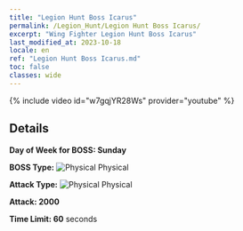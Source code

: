```yaml
---
title: "Legion Hunt Boss Icarus"
permalink: /Legion_Hunt/Legion Hunt Boss Icarus/
excerpt: "Wing Fighter Legion Hunt Boss Icarus"
last_modified_at: 2023-10-18
locale: en
ref: "Legion Hunt Boss Icarus.md"
toc: false
classes: wide
---
```



{% include video id="w7gqjYR28Ws" provider="youtube" %}

## Details

  **Day of Week for BOSS: Sunday**

  **BOSS Type:** ![Physical](/images/common_sx_icon9.png) Physical

  **Attack Type:** ![Physical](/images/common_sx_icon9.png) Physical

  **Attack: 2000**

  **Time Limit: 60** seconds

